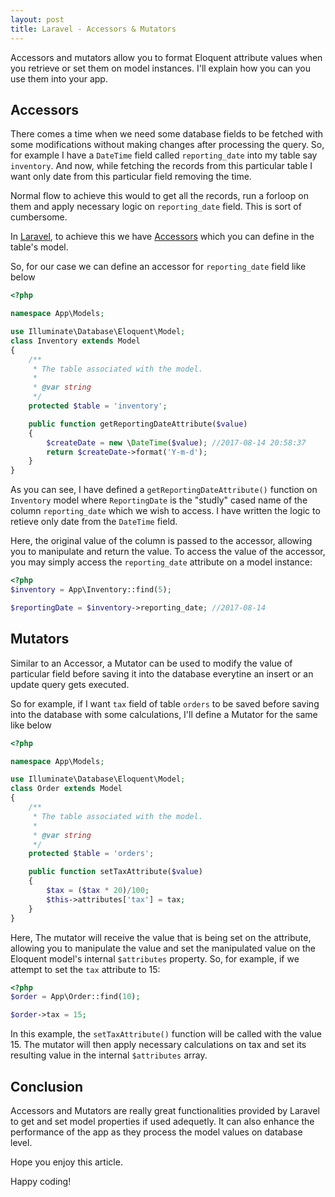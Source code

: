 ```yaml
---
layout: post
title: Laravel - Accessors & Mutators
---
```


Accessors and mutators allow you to format Eloquent attribute values when you retrieve or set them on model instances. I'll explain how you can you use them into your app.

## Accessors

There comes a time when we need some database fields to be fetched with some modifications without making changes after processing the query. So, for example I have a `DateTime` field called `reporting_date` into my table say `inventory`. And now, while fetching the records from this particular table I want only date from this particular field removing the time. 

Normal flow to achieve this would to get all the records, run a forloop on them and apply necessary logic on `reporting_date` field. This is sort of cumbersome.

In [Laravel](https://laravel.com), to achieve this we have [Accessors](https://laravel.com/docs/5.4/eloquent-mutators#accessors-and-mutators) which you can define in the table's model.

So, for our case we can define an accessor for `reporting_date` field like below

```php
<?php

namespace App\Models;

use Illuminate\Database\Eloquent\Model;
class Inventory extends Model
{
    /**
     * The table associated with the model.
     *
     * @var string
     */
    protected $table = 'inventory';

    public function getReportingDateAttribute($value)
    {
        $createDate = new \DateTime($value); //2017-08-14 20:58:37
        return $createDate->format('Y-m-d');
    }
}

``` 

As you can see, I have defined a `getReportingDateAttribute()` function on `Inventory` model where `ReportingDate` is the "studly" cased name of the column `reporting_date` which we wish to access. I have written the logic to retieve only date from the `DateTime` field.

Here, the original value of the column is passed to the accessor, allowing you to manipulate and return the value. To access the value of the accessor, you may simply access the `reporting_date` attribute on a model instance:

```php
<?php
$inventory = App\Inventory::find(5);

$reportingDate = $inventory->reporting_date; //2017-08-14
```

## Mutators

Similar to an Accessor, a Mutator can be used to modify the value of particular field before saving it into the database everytine an insert or an update query gets executed.

So for example, if I want `tax` field of table `orders` to be saved before saving into the database with some calculations, I'll define a Mutator for the same like below

```php
<?php

namespace App\Models;

use Illuminate\Database\Eloquent\Model;
class Order extends Model
{
    /**
     * The table associated with the model.
     *
     * @var string
     */
    protected $table = 'orders';

    public function setTaxAttribute($value)
    {
        $tax = ($tax * 20)/100;
        $this->attributes['tax'] = tax;
    }
}
```

Here, The mutator will receive the value that is being set on the attribute, allowing you to manipulate the value and set the manipulated value on the Eloquent model's internal `$attributes` property. So, for example, if we attempt to set the `tax` attribute to 15:

```php
<?php
$order = App\Order::find(10);

$order->tax = 15;
```

In this example, the `setTaxAttribute()` function will be called with the value 15. The mutator will then apply necessary calculations on tax and set its resulting value in the internal `$attributes` array.


## Conclusion

Accessors and Mutators are really great functionalities provided by Laravel to get and set model properties if used adequetly. It can also enhance the performance of the app as they process the model values on database level.

Hope you enjoy this article.

Happy coding!
